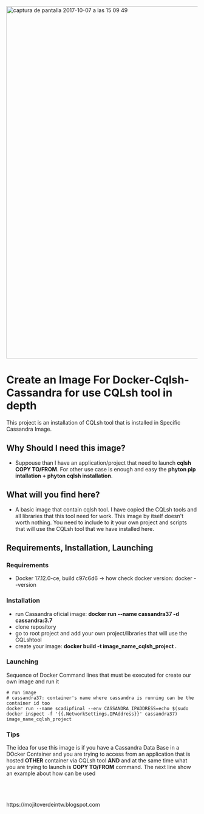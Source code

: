 <img width="928" alt="captura de pantalla 2017-10-07 a las 15 09 49" src="https://user-images.githubusercontent.com/8100363/31313078-665da9a6-abcf-11e7-9266-932880ea6ed2.png">

# Create an Image For Docker-Cqlsh-Cassandra for use CQLsh tool in depth #

This project is an installation of CQLsh tool that is installed in Specific Cassandra Image.

## Why Should I need this image? ##

* Suppouse than I have an application/project that need to launch **cqlsh COPY TO/FROM**. For other use case 
  is enough and easy the **phyton pip intallation + phyton cqlsh installation**.  

## What will you find here? ##

* A basic image that contain cqlsh tool. I have copied the CQLsh tools and all libraries that this tool need for work.
  This image by itself doesn't worth nothing. You need to include to it your own project and scripts that will use the CQLsh 
  tool that we have installed here. 
   
## Requirements, Installation, Launching ##

### Requirements ###

* Docker 17.12.0-ce, build c97c6d6 -> how check docker version: docker --version

### Installation ###

* run Cassandra oficial image: **docker run --name cassandra37 -d cassandra:3.7**
* clone repository
* go to root project and add your own project/libraries that will use the CQLshtool 
* create your image: **docker build -t image_name_cqlsh_project .**

### Launching ###

Sequence of Docker Command lines that must be executed for create our own image and run it 

```
# run image 
# cassandra37: container's name where cassandra is running can be the container id too 
docker run --name scadipfinal --env CASSANDRA_IPADDRESS=echo $(sudo docker inspect -f '{{.NetworkSettings.IPAddress}}' cassandra37) image_name_cqlsh_project

```
### Tips ###

The idea for use this image is if you have a Cassandra Data Base in a DOcker Container and you are trying to 
access from an application that is hosted **OTHER** container via CQLsh tool **AND** and at the same time what you 
are trying to launch is **COPY TO/FROM** command.
The next line show an example about how can be used 


<br>
<br>
<br>
https://mojitoverdeintw.blogspot.com 

